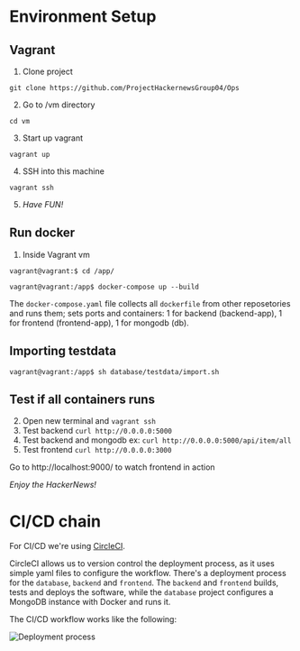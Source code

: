 # Environment Setup

## Vagrant

1. Clone project

``` git clone https://github.com/ProjectHackernewsGroup04/Ops ```

2. Go to /vm directory

``` cd vm ```

3. Start up vagrant

``` vagrant up ```

4. SSH into this machine

``` vagrant ssh ```

5. _Have FUN!_

## Run docker 

1. Inside Vagrant vm


```vagrant@vagrant:$ cd /app/ ```

```vagrant@vagrant:/app$ docker-compose up --build```

The `docker-compose.yaml` file collects all `dockerfile` from other reposetories and runs them; sets ports and containers:
1 for backend (backend-app), 1 for frontend (frontend-app), 1 for mongodb (db).

## Importing testdata

```vagrant@vagrant:/app$ sh database/testdata/import.sh```

## Test if all containers runs

2. Open new terminal and `vagrant ssh`
3. Test backend `curl http://0.0.0.0:5000`
4. Test backend and mongodb ex: `curl http://0.0.0.0:5000/api/item/all`
5. Test frontend `curl http://0.0.0.0:3000`

Go to http://localhost:9000/ to watch frontend in action

_Enjoy the HackerNews!_

# CI/CD chain
For CI/CD we're using [CircleCI](https://circleci.com/). 

CircleCI allows us to version control the deployment process, as it uses simple yaml files to configure the workflow.
There's a deployment process for the `database`, `backend` and `frontend`. The `backend` and `frontend` builds, tests and deploys the software, while the `database` project configures a MongoDB instance with Docker and runs it.

The CI/CD workflow works like the following:

![Deployment process](https://raw.githubusercontent.com/ProjectHackernewsGroup04/Ops/master/deployment-process.jpg)
